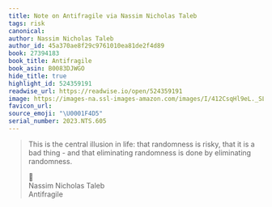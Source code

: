 ```yaml
---
title: Note on Antifragile via Nassim Nicholas Taleb
tags: risk
canonical:
author: Nassim Nicholas Taleb
author_id: 45a370ae8f29c9761010ea81de2f4d89
book: 27394183
book_title: Antifragile
book_asin: B0083DJWGO
hide_title: true
highlight_id: 524359191
readwise_url: https://readwise.io/open/524359191
image: https://images-na.ssl-images-amazon.com/images/I/412CsqHl9eL._SL200_.jpg
favicon_url:
source_emoji: "\U0001F4D5"
serial_number: 2023.NTS.605
---
```

> This is the central illusion in life: that randomness is risky, that it is a bad thing - and that eliminating randomness is done by eliminating randomness.
> <div class="quoteback-footer"><div class="quoteback-avatar"><span class="mini-emoji"> 📕</span></div><div class="quoteback-metadata"><div class="metadata-inner"><span style="display:none">FROM:</span><div aria-label="Nassim Nicholas Taleb" class="quoteback-author"> Nassim Nicholas Taleb</div><div aria-label="Antifragile" class="quoteback-title"> Antifragile</div></div></div></div>